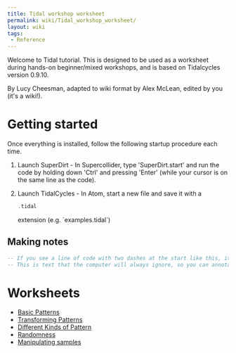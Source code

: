 ```yaml
---
title: Tidal workshop worksheet
permalink: wiki/Tidal_workshop_worksheet/
layout: wiki
tags:
 - Reference
---
```


<languages /> <translate> Welcome to Tidal tutorial. This is designed to
be used as a worksheet during hands-on beginner/mixed workshops, and is
based on Tidalcycles version 0.9.10.

By Lucy Cheesman, adapted to wiki format by Alex McLean, edited by you
(it's a wiki!).

# Getting started

Once everything is installed, follow the following startup procedure
each time.

1.  Launch SuperDirt - In Supercollider, type 'SuperDirt.start' and run
    the code by holding down 'Ctrl' and pressing 'Enter' (while your
    cursor is on the same line as the code).
2.  Launch TidalCycles - In Atom, start a new file and save it with a
    ``` Haskell
    .tidal
    ```

    extension (e.g. \`examples.tidal\`)

## Making notes

``` Haskell
-- If you see a line of code with two dashes at the start like this, it’s called a comment.
-- This is text that the computer will always ignore, so you can annotate your code.
```

# Worksheets

-   [Basic Patterns](/wiki/Basic_Patterns "wikilink")
-   [Transforming Patterns](/wiki/Transforming_Patterns "wikilink")
-   [Different Kinds of Pattern](/wiki/Different_Kinds_of_Pattern "wikilink")
-   [Randomness](/wiki/Randomness "wikilink")
-   [Manipulating samples](/wiki/Manipulating_samples "wikilink")

</translate>
